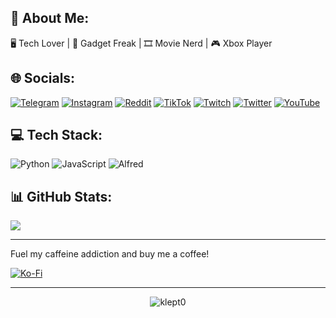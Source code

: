 ## 📝 About Me:
🖥 Tech Lover | 🤖 Gadget Freak | 🎞 Movie Nerd | 🎮 Xbox Player  


## 🌐 Socials:
[![Telegram](https://img.shields.io/badge/klept0-26A5E4?logo=Telegram&logoColor=white)](https://t.me/klept0) [![Instagram](https://img.shields.io/badge/Instagram-%23E4405F.svg?logo=Instagram&logoColor=white)](https://instagram.com/its_klept0) [![Reddit](https://img.shields.io/badge/Reddit-%23FF4500.svg?logo=Reddit&logoColor=white)](https://reddit.com/user/klept0b0y) [![TikTok](https://img.shields.io/badge/TikTok-%23000000.svg?logo=TikTok&logoColor=white)](https://tiktok.com/@klept0) [![Twitch](https://img.shields.io/badge/Twitch-%239146FF.svg?logo=Twitch&logoColor=white)](https://twitch.tv/klept0) [![Twitter](https://img.shields.io/badge/Twitter-%231DA1F2.svg?logo=Twitter&logoColor=white)](https://twitter.com/klept0) [![YouTube](https://img.shields.io/badge/YouTube-%23FF0000.svg?logo=YouTube&logoColor=white)](https://youtube.com/klept0b0y)

## 💻 Tech Stack:
![Python](https://img.shields.io/badge/python-3670A0?style=plastic&logo=python&logoColor=ffdd54) ![JavaScript](https://img.shields.io/badge/javascript-%23323330.svg?style=fplastic&logo=javascript&logoColor=%23F7DF1E) ![Alfred](https://img.shields.io/badge/alfred-%235C1F87.svg?style=plastic&logo=alfred)

## 📊 GitHub Stats:
![](https://github-readme-streak-stats.herokuapp.com/?user=klept0&theme=dracula&hide_border=false)<br/>

---
Fuel my caffeine addiction and buy me a coffee! <br/>

[![Ko-Fi](https://img.shields.io/badge/Ko--fi-F16061?style=plastic&logo=ko-fi&logoColor=white)](https://ko-fi.com/its_klept0)

---






<p align="center"> <img src="https://komarev.com/ghpvc/?username=klept0&label=Profile%20views&color=3d80a0&style=plastic" alt="klept0" /> </p>  
<!-- Proudly created with GPRM ( https://gprm.itsvg.in ) -->

